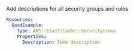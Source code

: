 
Add descriptions for all security groups and rules

```yaml
Resources:
  GoodExample:
    Type: AWS::ElastiCache::SecurityGroup
    Properties:
      Description: Some description
```



